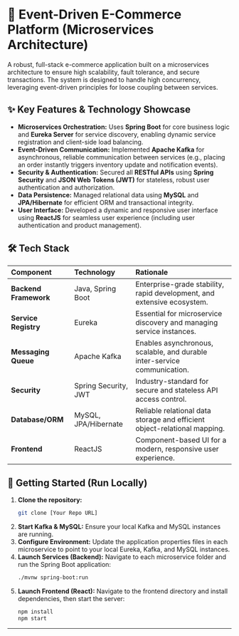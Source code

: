 # 🛒 Event-Driven E-Commerce Platform (Microservices Architecture)

A robust, full-stack e-commerce application built on a microservices architecture to ensure high scalability, fault tolerance, and secure transactions. The system is designed to handle high concurrency, leveraging event-driven principles for loose coupling between services.

## ✨ Key Features & Technology Showcase

* **Microservices Orchestration:** Uses **Spring Boot** for core business logic and **Eureka Server** for service discovery, enabling dynamic service registration and client-side load balancing.
* **Event-Driven Communication:** Implemented **Apache Kafka** for asynchronous, reliable communication between services (e.g., placing an order instantly triggers inventory update and notification events).
* **Security & Authentication:** Secured all **RESTful APIs** using **Spring Security** and **JSON Web Tokens (JWT)** for stateless, robust user authentication and authorization.
* **Data Persistence:** Managed relational data using **MySQL** and **JPA/Hibernate** for efficient ORM and transactional integrity.
* **User Interface:** Developed a dynamic and responsive user interface using **ReactJS** for seamless user experience (including user authentication and product management).

## 🛠️ Tech Stack

| Component | Technology | Rationale |
| :--- | :--- | :--- |
| **Backend Framework** | Java, Spring Boot | Enterprise-grade stability, rapid development, and extensive ecosystem. |
| **Service Registry** | Eureka | Essential for microservice discovery and managing service instances. |
| **Messaging Queue** | Apache Kafka | Enables asynchronous, scalable, and durable inter-service communication. |
| **Security** | Spring Security, JWT | Industry-standard for secure and stateless API access control. |
| **Database/ORM** | MySQL, JPA/Hibernate | Reliable relational data storage and efficient object-relational mapping. |
| **Frontend** | ReactJS | Component-based UI for a modern, responsive user experience. |

## 🚀 Getting Started (Run Locally)

1.  **Clone the repository:**
    ```bash
    git clone [Your Repo URL]
    ```
2.  **Start Kafka & MySQL:** Ensure your local Kafka and MySQL instances are running.
3.  **Configure Environment:** Update the application properties files in each microservice to point to your local Eureka, Kafka, and MySQL instances.
4.  **Launch Services (Backend):** Navigate to each microservice folder and run the Spring Boot application:
    ```bash
    ./mvnw spring-boot:run
    ```
5.  **Launch Frontend (React):** Navigate to the frontend directory and install dependencies, then start the server:
    ```bash
    npm install
    npm start
    ```
---
